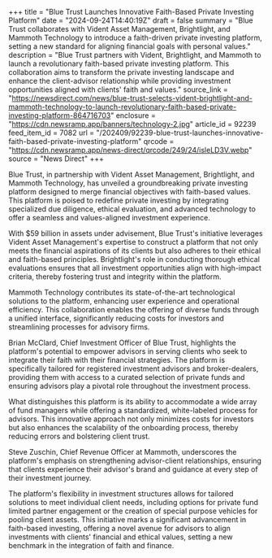 +++
title = "Blue Trust Launches Innovative Faith-Based Private Investing Platform"
date = "2024-09-24T14:40:19Z"
draft = false
summary = "Blue Trust collaborates with Vident Asset Management, Brightlight, and Mammoth Technology to introduce a faith-driven private investing platform, setting a new standard for aligning financial goals with personal values."
description = "Blue Trust partners with Vident, Brightlight, and Mammoth to launch a revolutionary faith-based private investing platform. This collaboration aims to transform the private investing landscape and enhance the client-advisor relationship while providing investment opportunities aligned with clients' faith and values."
source_link = "https://newsdirect.com/news/blue-trust-selects-vident-brightlight-and-mammoth-technology-to-launch-revolutionary-faith-based-private-investing-platform-864716703"
enclosure = "https://cdn.newsramp.app/banners/technology-2.jpg"
article_id = 92239
feed_item_id = 7082
url = "/202409/92239-blue-trust-launches-innovative-faith-based-private-investing-platform"
qrcode = "https://cdn.newsramp.app/news-direct/qrcode/249/24/isleLD3V.webp"
source = "News Direct"
+++

<p>Blue Trust, in partnership with Vident Asset Management, Brightlight, and Mammoth Technology, has unveiled a groundbreaking private investing platform designed to merge financial objectives with faith-based values. This platform is poised to redefine private investing by integrating specialized due diligence, ethical evaluation, and advanced technology to offer a seamless and values-aligned investment experience.</p><p>With $59 billion in assets under advisement, Blue Trust's initiative leverages Vident Asset Management's expertise to construct a platform that not only meets the financial aspirations of its clients but also adheres to their ethical and faith-based principles. Brightlight's role in conducting thorough ethical evaluations ensures that all investment opportunities align with high-impact criteria, thereby fostering trust and integrity within the platform.</p><p>Mammoth Technology contributes its state-of-the-art technological solutions to the platform, enhancing user experience and operational efficiency. This collaboration enables the offering of diverse funds through a unified interface, significantly reducing costs for investors and streamlining processes for advisory firms.</p><p>Brian McClard, Chief Investment Officer of Blue Trust, highlights the platform's potential to empower advisors in serving clients who seek to integrate their faith with their financial strategies. The platform is specifically tailored for registered investment advisors and broker-dealers, providing them with access to a curated selection of private funds and ensuring advisors play a pivotal role throughout the investment process.</p><p>What distinguishes this platform is its ability to accommodate a wide array of fund managers while offering a standardized, white-labeled process for advisors. This innovative approach not only minimizes costs for investors but also enhances the scalability of the onboarding process, thereby reducing errors and bolstering client trust.</p><p>Steve Zuschin, Chief Revenue Officer at Mammoth, underscores the platform's emphasis on strengthening advisor-client relationships, ensuring that clients experience their advisor's brand and guidance at every step of their investment journey.</p><p>The platform's flexibility in investment structures allows for tailored solutions to meet individual client needs, including options for private fund limited partner engagement or the creation of special purpose vehicles for pooling client assets. This initiative marks a significant advancement in faith-based investing, offering a novel avenue for advisors to align investments with clients' financial and ethical values, setting a new benchmark in the integration of faith and finance.</p>